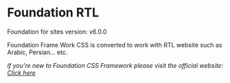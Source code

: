 # Foundation RTL
Foundation for sites version: v6.0.0

Foundation Frame Work CSS is converted to work with RTL website such as Arabic, Persian... etc.


<i>If you're new to Foundation CSS Framework please visit the official website: <a href="http://foundation.zurb.com/" target="blank">Click here</a></i>
